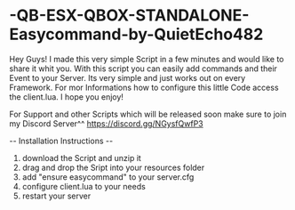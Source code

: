 # -QB-ESX-QBOX-STANDALONE-Easycommand-by-QuietEcho482
Hey Guys! I made this very simple Script in a few minutes and would like to share it whit you. With this script you can easily add commands and their Event to your Server. Its very simple and just works out on every Framework. For mor Informations how to configure this little Code access the client.lua. I hope you enjoy!

For Support and other Scripts which will be released soon make sure to join my Discord Server^^ https://discord.gg/NGysfQwfP3

-- Installation Instructions --
1. download the Script and unzip it
2. drag and drop the Sript into your resources folder
3. add "ensure easycommand" to your server.cfg
4. configure client.lua to your needs
5. restart your server
